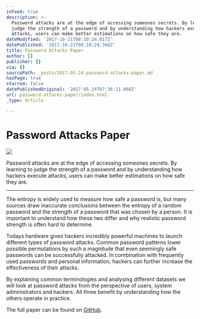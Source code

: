 ```yaml
---
inFeed: true
description: >-
  Password attacks are at the edge of accessing someones secrets. By learning to
  judge the strength of a password and by understanding how hackers execute
  attacks, users can make better estimations on how safe they are.
dateModified: '2017-10-21T08:10:24.017Z'
datePublished: '2017-10-21T08:10:24.366Z'
title: Password Attacks Paper
author: []
publisher: {}
via: {}
sourcePath: _posts/2017-05-24-password-attacks-paper.md
hasPage: true
starred: false
datePublishedOriginal: '2017-05-24T07:36:11.060Z'
url: password-attacks-paper/index.html
_type: Article

---
```

# Password Attacks Paper
![](https://the-grid-user-content.s3-us-west-2.amazonaws.com/e38cd300-70ea-449b-b976-2ced9c71bdcd.jpg)

Password attacks are at the edge of accessing someones secrets. By learning to judge the strength of a password and by understanding how hackers execute attacks, users can make better estimations on how safe they are.

---

The entropy is widely used to measure how safe a password is, but many sources draw inaccurate conclusions between the entropy of a random password and the strength of a password that was chosen by a person. It is important to understand how these two differ and why realistic password strength is often hard to determine.

Todays hardware gives hackers incredibly powerful machines to launch different types of password attacks. Common password patterns lower possible permutations by such a magnitude that even seemingly safe passwords can be successfully attacked. In combination with frequently used passwords and personal information, hackers can further increase the effectiveness of their attacks.

By explaining common terminologies and analysing different datasets we will look at password attacks from the perspective of users, system administrators and hackers. All three benefit by understanding how the others operate in practice.

The full paper can be found on [GitHub][0].

[0]: https://github.com/pietz/password-attacks/blob/master/Thesis.pdf "Link to PDF"